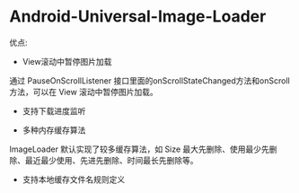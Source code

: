 # Android-Universal-Image-Loader

优点:

- View滚动中暂停图片加载

通过 PauseOnScrollListener 接口里面的onScrollStateChanged方法和onScroll方法，可以在 View 滚动中暂停图片加载。

- 支持下载进度监听


- 多种内存缓存算法

ImageLoader 默认实现了较多缓存算法，如 Size 最大先删除、使用最少先删除、最近最少使用、先进先删除、时间最长先删除等。

- 支持本地缓存文件名规则定义